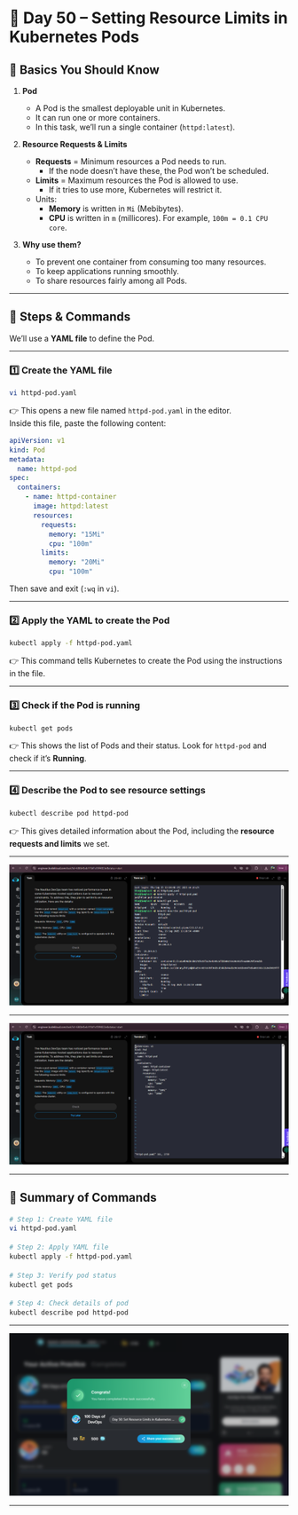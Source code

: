 # 🚀 Day 50 – Setting Resource Limits in Kubernetes Pods  

## 🔹 Basics You Should Know  

1. **Pod**  
   - A Pod is the smallest deployable unit in Kubernetes.  
   - It can run one or more containers.  
   - In this task, we’ll run a single container (`httpd:latest`).  

2. **Resource Requests & Limits**  
   - **Requests** = Minimum resources a Pod needs to run.  
     - If the node doesn’t have these, the Pod won’t be scheduled.  
   - **Limits** = Maximum resources the Pod is allowed to use.  
     - If it tries to use more, Kubernetes will restrict it.  
   - Units:  
     - **Memory** is written in `Mi` (Mebibytes).  
     - **CPU** is written in `m` (millicores). For example, `100m = 0.1 CPU core`.  

3. **Why use them?**  
   - To prevent one container from consuming too many resources.  
   - To keep applications running smoothly.  
   - To share resources fairly among all Pods.  

---

## 🔹 Steps & Commands  

We’ll use a **YAML file** to define the Pod.

---

### 1️⃣ Create the YAML file  

```bash
vi httpd-pod.yaml
```

👉 This opens a new file named `httpd-pod.yaml` in the editor.  
Inside this file, paste the following content:

```yaml
apiVersion: v1
kind: Pod
metadata:
  name: httpd-pod
spec:
  containers:
    - name: httpd-container
      image: httpd:latest
      resources:
        requests:
          memory: "15Mi"
          cpu: "100m"
        limits:
          memory: "20Mi"
          cpu: "100m"
```

Then save and exit (`:wq` in `vi`).  

---

### 2️⃣ Apply the YAML to create the Pod  

```bash
kubectl apply -f httpd-pod.yaml
```

👉 This command tells Kubernetes to create the Pod using the instructions in the file.  

---

### 3️⃣ Check if the Pod is running  

```bash
kubectl get pods
```

👉 This shows the list of Pods and their status. Look for `httpd-pod` and check if it’s **Running**.  

---

### 4️⃣ Describe the Pod to see resource settings  

```bash
kubectl describe pod httpd-pod
```

👉 This gives detailed information about the Pod, including the **resource requests and limits** we set.  

---
![Pod YAML](assets/Screenshot%202025-09-25%20185957.png)

---
![Pod Created](assets/Screenshot%202025-09-25%20190017.png)

---


## 🔹 Summary of Commands  

```bash
# Step 1: Create YAML file
vi httpd-pod.yaml

# Step 2: Apply YAML file
kubectl apply -f httpd-pod.yaml

# Step 3: Verify pod status
kubectl get pods

# Step 4: Check details of pod
kubectl describe pod httpd-pod
```

---
![Task Completion Confirmation](assets/Screenshot%202025-09-25%20190141.png)

---
